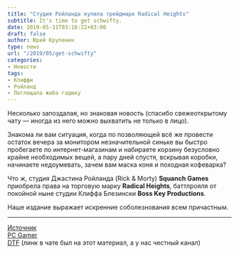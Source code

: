 ```yaml
---
title: "Cтудия Ройланда купила трейдмарк Radical Heights"
subtitle: It's time to get schwifty.
date: 2019-05-31T03:16:22+03:00
draft: false
author: Юрий Крупенин
type: news
url: "/2019/05/get-schwifty"
categories:
- Новости
tags:
- Клиффи
- Ройланд
- Поглощала жаба гадюку
---
```


Несколько запоздалая, но знаковая новость (спасибо свежеоткрытому чату — иногда из него можно выхватить не только в лицо).

Знакома ли вам ситуация, когда по позволяющей всё же провести остаток вечера за монитором незначительной синьке вы быстро пробегаете по интернет-магазинам и набираете корзину безусловно крайне необходимых вещей, а пару дней спустя, вскрывая коробки, начинаете недоумевать, зачем вам маска коня и походная кофеварка?

Что ж, студия Джастина Ройланда (Rick & Morty) **Squanch Games** приобрела права на торговую марку **Radical Heights**, баттлрояля от покойной ныне студии Клиффа Блезински **Boss Key Productions**.

Наше издание выражает искренние соболезнования всем причастным.

***

[Источник][1]  
[PC Gamer][2]  
[DTF][3] (линк в чате был на этот материал, а у нас честный канал)  

[1]: https://www.reddit.com/r/radicalheights/comments/bhhkx4/confirmation_that_someone_bought_the_rights_to/
[2]: https://www.pcgamer.com/radical-heights-trademark-acquired-by-justin-roilands-vr-studio-squanch-games/
[3]: https://dtf.ru/games/52543-studiya-soavtora-rika-i-morti-vykupila-u-kliffa-blezhinski-torgovuyu-marku-radical-heights
